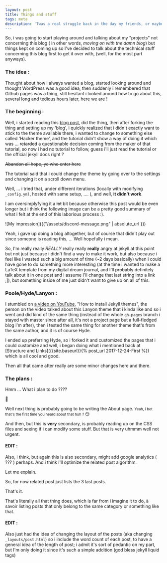 ```yaml
---
layout: post
title: Things and stuff
tags: meta
description: 'Twas a real struggle back in the day my friends, or maybe i was just too foolish to know how to behave myself correctly, but i like to believe the first alternative.
---
```



So, i was going to start playing around and talking about my "projects" not concerning this blog ( in other words, *moving on with the damn blog*) but things kept on coming up so I've decided to talk about the technical stuff concerning this blog first to get it over with, (well, for the most part anyways).
### The idea :
Thought about how i always wanted a blog, started looking around and thought WordPress was a good idea, then suddenly i remembered that Github pages was a thing, still hesitant i looked around how to go about this, several long and tedious hours later, here we are !

### The beginning :

Well, i started reading this [blog post](https://www.smashingmagazine.com/2014/08/build-blog-jekyll-github-pages/), did the thing, then after forking the thing and setting up my 'blog', i quickly realized that i didn't exactly want to stick to the theme available there, i wanted to change to something else called 'Hacker theme', and the tutorial didn't show a way of doing it which was ... ~~retarded~~ a questionable decision coming from the maker of that tutorial, so now i had no tutorial to follow, guess i'll just read the tutorial or the official jekyll docs right ? 

~~Abandon all hope, ye who enter here~~

The tutorial said that i could change the theme by going over to the settings and changing it on a scroll down menu. 

Well, ... i tried that, under different iterations (locally with modifying `_config.yml`, hosted with same setup, .... ), and well, __it didn't work__.

I am oversimplyfying it a ~~lot~~ bit because otherwise this post would be even longer but i think the following image can be a pretty good summary of what i felt at the end of this laborious process :).

![My impression]({{"/assets/discord-message.png" | absolute_url }})

Yeah, i gave up doing a blog altogether, but of course that didn't play out since someone is reading this, ... Well hopefully i mean.

So, I'm really really *REALLY* really really __really__ angry at jekyll at this point but not just because i didn't find a way to make it work, but also because i feel like i wasted such a big amount of time (~2 days basically) when i could have gone to do something more interesting (at the time i wanted to make a LaTeX template from my digital dream journal, and I'll ~~probably~~ definitely talk about it in one post and i assume I'll change that last string into a link ;]), but something inside of me just didn't want to give up on all of this.

### Poole/Hyde/Lanyon :

I stumbled on [a video on YouTube](https://www.youtube.com/watch?v=bty7LHm14CA), "How to install Jekyll themes", the person on the video talked about this Lanyon theme that i kinda like and so i went and did kind of the same thing (instead of the whole `gh-pages` branch i stayed with master since after all, it's not a project page but a full-fledged blog I'm after), then i tested the same thing for another theme that's from the same author, and it is of course Hyde.

I ended up preferring Hyde, so i forked it and customized the pages that i could customize and well, i began doing what i mentioned back at [Structure and Links]({{site.baseurl}}{% post_url 2017-12-24-First %}) which is all cool and good.

Then all that came after really are some minor changes here and there.


### The plans :

Hmm ...  What i plan to do ????

:thinking:


Well next thing is probably going to be writing the About page.
<small> Yeah, i bet that's the first time you heard about that huh ? </small>
:smirk:

And then, but this is __very__ secondary, is probably reading up on the CSS files and seeing if i
can modify some stuff. But that is very uhmmm well not urgent.

#### EDIT :
Also, i think, but again this is also secondary, might add google analytics ( ??? )
perhaps.
And i think I'll optimize the related post algorithm.

Let me explain.

So, for now related post just lists the 3 last posts.

That's it.

That's literally all that thing does, which is far from i imagine it to do, à savoir listing posts that only belong to the same category or something like that.

#### EDIT :
Also just had the idea of changing the layout of the posts (aka changing `_layouts/post.html`) so i include the word count of each post, to have a general idea of the length of post; i admit it's sort of pedantic on my part, but I'm only doing it since it's such a simple addition (god bless jekyll liquid tags)
